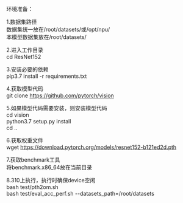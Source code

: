 环境准备：  

1.数据集路径  
数据集统一放在/root/datasets/或/opt/npu/  
本模型数据集放在/root/datasets/  

2.进入工作目录  
cd ResNet152  

3.安装必要的依赖  
pip3.7 install -r requirements.txt 

4.获取模型代码  
git clone https://github.com/pytorch/vision  

5.如果模型代码需要安装，则安装模型代码  
cd vision  
python3.7 setup.py install  
cd ..  

6.获取权重文件  
wget https://download.pytorch.org/models/resnet152-b121ed2d.pth  

7.获取benchmark工具  
将benchmark.x86_64放在当前目录  

8.310上执行，执行时确保device空闲  
bash test/pth2om.sh  
bash test/eval_acc_perf.sh --datasets_path=/root/datasets  
